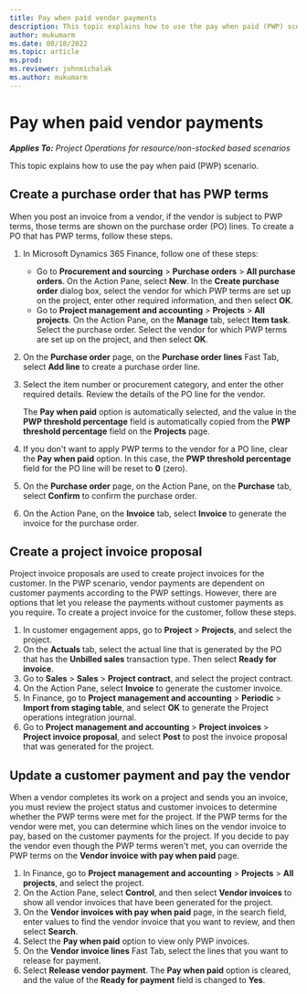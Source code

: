 ```yaml
---
title: Pay when paid vendor payments
description: This topic explains how to use the pay when paid (PWP) scenario. 
author: mukumarm
ms.date: 08/18/2022
ms.topic: article
ms.prod:
ms.reviewer: johnmichalak 
ms.author: mukumarm
---
```


# Pay when paid vendor payments

_**Applies To:** Project Operations for resource/non-stocked based scenarios_

This topic explains how to use the pay when paid (PWP) scenario.

## Create a purchase order that has PWP terms

When you post an invoice from a vendor, if the vendor is subject to PWP terms, those terms are shown on the purchase order (PO) lines. To create a PO that has PWP terms, follow these steps.

1. In Microsoft Dynamics 365 Finance, follow one of these steps:

    - Go to **Procurement and sourcing** \> **Purchase orders** \> **All purchase orders**. On the Action Pane, select **New**. In the **Create purchase order** dialog box, select the vendor for which PWP terms are set up on the project, enter other required information, and then select **OK**.
    - Go to **Project management and accounting** \> **Projects** \> **All projects**. On the Action Pane, on the **Manage** tab, select **Item task**. Select the purchase order. Select the vendor for which PWP terms are set up on the project, and then select **OK**.

2. On the **Purchase order** page, on the **Purchase order lines** Fast Tab, select **Add line** to create a purchase order line.
3. Select the item number or procurement category, and enter the other required details. Review the details of the PO line for the vendor.

    The **Pay when paid** option is automatically selected, and the value in the **PWP threshold percentage** field is automatically copied from the **PWP threshold percentage** field on the **Projects** page.

4. If you don't want to apply PWP terms to the vendor for a PO line, clear the **Pay when paid** option. In this case, the **PWP threshold percentage** field for the PO line will be reset to **0** (zero).
5. On the **Purchase order** page, on the Action Pane, on the **Purchase** tab, select **Confirm** to confirm the purchase order.
6. On the Action Pane, on the **Invoice** tab, select **Invoice** to generate the invoice for the purchase order.

## Create a project invoice proposal

Project invoice proposals are used to create project invoices for the customer. In the PWP scenario, vendor payments are dependent on customer payments according to the PWP settings. However, there are options that let you release the payments without customer payments as you require. To create a project invoice for the customer, follow these steps.

1. In customer engagement apps, go to **Project** \> **Projects**, and select the project.
2. On the **Actuals** tab, select the actual line that is generated by the PO that has the **Unbilled sales** transaction type. Then select **Ready for invoice**.
3. Go to **Sales** \> **Sales** \> **Project contract**, and select the project contract.
4. On the Action Pane, select **Invoice** to generate the customer invoice.
5. In Finance, go to **Project management and accounting** \> **Periodic** \> **Import from staging table**, and select **OK** to generate the Project operations integration journal.
6. Go to **Project management and accounting** \> **Project invoices** \> **Project invoice proposal**, and select **Post** to post the invoice proposal that was generated for the project.

## Update a customer payment and pay the vendor

When a vendor completes its work on a project and sends you an invoice, you must review the project status and customer invoices to determine whether the PWP terms were met for the project. If the PWP terms for the vendor were met, you can determine which lines on the vendor invoice to pay, based on the customer payments for the project. If you decide to pay the vendor even though the PWP terms weren't met, you can override the PWP terms on the **Vendor invoice with pay when paid** page.

1. In Finance, go to **Project management and accounting** \> **Projects** \> **All projects**, and select the project.
2. On the Action Pane, select **Control**, and then select **Vendor invoices** to show all vendor invoices that have been generated for the project.
3. On the **Vendor invoices with pay when paid** page, in the search field, enter values to find the vendor invoice that you want to review, and then select **Search**.
4. Select the **Pay when paid** option to view only PWP invoices.
5. On the **Vendor invoice lines** Fast Tab, select the lines that you want to release for payment.
6. Select **Release vendor payment**. The **Pay when paid** option is cleared, and the value of the **Ready for payment** field is changed to **Yes**.
